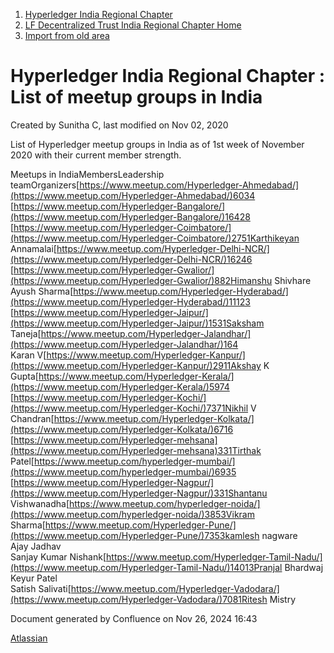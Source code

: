 1. [Hyperledger India Regional Chapter](index.html)
2. [LF Decentralized Trust India Regional Chapter Home](LF-Decentralized-Trust-India-Regional-Chapter-Home_19169282.html)
3. [Import from old area](Import-from-old-area_19169313.html)

# Hyperledger India Regional Chapter : List of meetup groups in India

Created by Sunitha C, last modified on Nov 02, 2020

List of Hyperledger meetup groups in India as of 1st week of November 2020 with their current member strength.

Meetups in IndiaMembersLeadership teamOrganizers[https://www.meetup.com/Hyperledger-Ahmedabad/](https://www.meetup.com/Hyperledger-Ahmedabad/)6034  
[https://www.meetup.com/Hyperledger-Bangalore/](https://www.meetup.com/Hyperledger-Bangalore/)16428  
[https://www.meetup.com/Hyperledger-Coimbatore/](https://www.meetup.com/Hyperledger-Coimbatore/)2751Karthikeyan Annamalai[https://www.meetup.com/Hyperledger-Delhi-NCR/](https://www.meetup.com/Hyperledger-Delhi-NCR/)16246  
[https://www.meetup.com/Hyperledger-Gwalior/](https://www.meetup.com/Hyperledger-Gwalior/)882Himanshu Shivhare  
Ayush Sharma[https://www.meetup.com/Hyperledger-Hyderabad/](https://www.meetup.com/Hyperledger-Hyderabad/)11123  
[https://www.meetup.com/Hyperledger-Jaipur/](https://www.meetup.com/Hyperledger-Jaipur/)1531Saksham Taneja[https://www.meetup.com/Hyperledger-Jalandhar/](https://www.meetup.com/Hyperledger-Jalandhar/)164  
Karan V[https://www.meetup.com/Hyperledger-Kanpur/](https://www.meetup.com/Hyperledger-Kanpur/)2911Akshay K Gupta[https://www.meetup.com/Hyperledger-Kerala/](https://www.meetup.com/Hyperledger-Kerala/)5974  
[https://www.meetup.com/Hyperledger-Kochi/](https://www.meetup.com/Hyperledger-Kochi/)7371Nikhil V Chandran[https://www.meetup.com/Hyperledger-Kolkata/](https://www.meetup.com/Hyperledger-Kolkata/)6716  
[https://www.meetup.com/Hyperledger-mehsana](https://www.meetup.com/Hyperledger-mehsana)331Tirthak Patel[https://www.meetup.com/hyperledger-mumbai/](https://www.meetup.com/hyperledger-mumbai/)6935  
[https://www.meetup.com/Hyperledger-Nagpur/](https://www.meetup.com/Hyperledger-Nagpur/)331Shantanu Vishwanadha[https://www.meetup.com/hyperledger-noida/](https://www.meetup.com/hyperledger-noida/)3853Vikram Sharma[https://www.meetup.com/Hyperledger-Pune/](https://www.meetup.com/Hyperledger-Pune/)7353kamlesh nagware  
Ajay Jadhav  
Sanjay Kumar Nishank[https://www.meetup.com/Hyperledger-Tamil-Nadu/](https://www.meetup.com/Hyperledger-Tamil-Nadu/)14013Pranjal Bhardwaj  
Keyur Patel  
Satish Salivati[https://www.meetup.com/Hyperledger-Vadodara/](https://www.meetup.com/Hyperledger-Vadodara/)7081Ritesh Mistry

Document generated by Confluence on Nov 26, 2024 16:43

[Atlassian](http://www.atlassian.com/)
